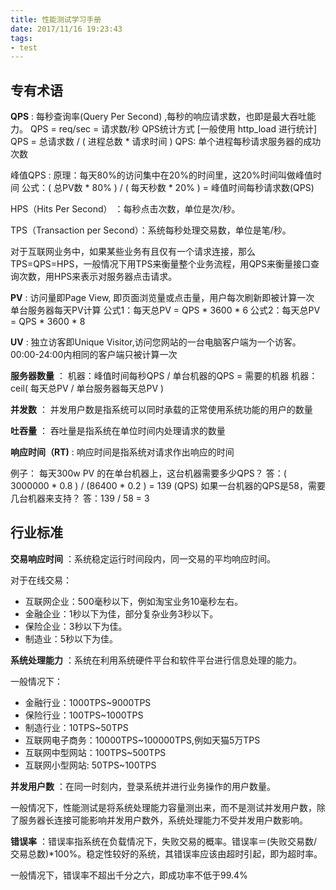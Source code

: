```yaml
---
title: 性能测试学习手册
date: 2017/11/16 19:23:43
tags:
- test
---
```

## 专有术语
**QPS** :
每秒查询率(Query Per Second) ,每秒的响应请求数，也即是最大吞吐能力。
QPS = req/sec = 请求数/秒
QPS统计方式 [一般使用 http_load 进行统计]
QPS = 总请求数 / ( 进程总数 * 请求时间 )
QPS: 单个进程每秒请求服务器的成功次数

峰值QPS :
原理：每天80%的访问集中在20%的时间里，这20%时间叫做峰值时间
公式：( 总PV数 * 80% ) / ( 每天秒数 * 20% ) = 峰值时间每秒请求数(QPS)

<!--more-->

HPS（Hits Per Second） ：每秒点击次数，单位是次/秒。

TPS（Transaction per Second）：系统每秒处理交易数，单位是笔/秒。

对于互联网业务中，如果某些业务有且仅有一个请求连接，那么TPS=QPS=HPS，一般情况下用TPS来衡量整个业务流程，用QPS来衡量接口查询次数，用HPS来表示对服务器点击请求。

**PV** :
访问量即Page View, 即页面浏览量或点击量，用户每次刷新即被计算一次
单台服务器每天PV计算
公式1：每天总PV = QPS * 3600 * 6
公式2：每天总PV = QPS * 3600 * 8

**UV** :
独立访客即Unique Visitor,访问您网站的一台电脑客户端为一个访客。00:00-24:00内相同的客户端只被计算一次

**服务器数量** ：
机器：峰值时间每秒QPS / 单台机器的QPS = 需要的机器
机器：ceil( 每天总PV / 单台服务器每天总PV )

**并发数** ：
并发用户数是指系统可以同时承载的正常使用系统功能的用户的数量

**吐吞量** ：
吞吐量是指系统在单位时间内处理请求的数量

**响应时间（RT)** :
响应时间是指系统对请求作出响应的时间

例子：
每天300w PV 的在单台机器上，这台机器需要多少QPS？
答：( 3000000 * 0.8 ) / (86400 * 0.2 ) = 139 (QPS)
如果一台机器的QPS是58，需要几台机器来支持？
答：139 / 58 = 3

## 行业标准

**交易响应时间** ：系统稳定运行时间段内，同一交易的平均响应时间。 

对于在线交易：

* 互联网企业：500毫秒以下，例如淘宝业务10毫秒左右。
* 金融企业：1秒以下为佳，部分复杂业务3秒以下。
* 保险企业：3秒以下为佳。
* 制造业：5秒以下为佳。

**系统处理能力** ：系统在利用系统硬件平台和软件平台进行信息处理的能力。

一般情况下：

* 金融行业：1000TPS~9000TPS
* 保险行业：100TPS~1000TPS
* 制造行业：10TPS~50TPS
* 互联网电子商务：10000TPS~100000TPS,例如天猫5万TPS
* 互联网中型网站：100TPS~500TPS
* 互联网小型网站: 50TPS~100TPS

**并发用户数** ：在同一时刻内，登录系统并进行业务操作的用户数量。

一般情况下，性能测试是将系统处理能力容量测出来，而不是测试并发用户数，除了服务器长连接可能影响并发用户数外，系统处理能力不受并发用户数影响。

**错误率** ：错误率指系统在负载情况下，失败交易的概率。错误率＝(失败交易数/交易总数)*100%。稳定性较好的系统，其错误率应该由超时引起，即为超时率。

一般情况下，错误率不超出千分之六，即成功率不低于99.4%

